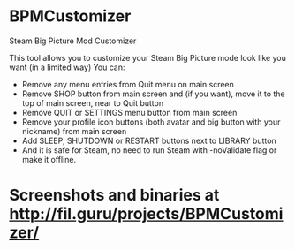 # BPMCustomizer
Steam Big Picture Mod Customizer

This tool allows you to customize your Steam Big Picture mode look like you want (in a limited way) 
You can:

* Remove any menu entries from Quit menu on main screen
* Remove SHOP button from main screen and (if you want), move it to the top of main screen, near to Quit button
* Remove QUIT or SETTINGS menu button from main screen
* Remove your profile icon buttons (both avatar and big button with your nickname) from main screen
* Add SLEEP, SHUTDOWN or RESTART buttons next to LIBRARY button
* And it is safe for Steam, no need to run Steam with -noValidate flag or make it offline.

# Screenshots and binaries at http://fil.guru/projects/BPMCustomizer/
